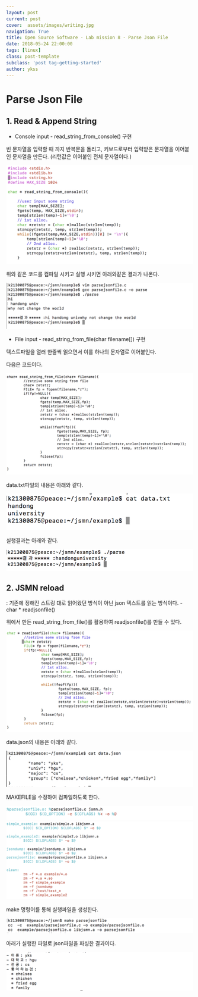 ```yaml
---
layout: post
current: post
cover:  assets/images/writing.jpg
navigation: True
title: Open Source Software - Lab mission 8 - Parse Json File
date: 2018-05-24 22:00:00
tags: [linux]
class: post-template
subclass: 'post tag-getting-started'
author: ykss
---
```


# Parse Json File 

## 1. Read & Append String 

* Console input - read_string_from_console() 구현

 빈 문자열을 입력할 때 까지 반복문을 돌리고, 키보드로부터 입력받은 문자열을 이어붙인 문자열을 만든다. (리턴값은 이어붙인 전체 문자열이다.)

![lab8_6](/assets/images/lab8_6.png)

위와 같은 코드를 컴파일 시키고 실행 시키면 아래와같은 결과가 나온다.

![lab8_7](/assets/images/lab8_7.png)


* File input - read_string_from_file(char filename[]) 구현

 텍스트파일을 열러 한줄씩 읽으면서 이를 하나의 문자열로 이어붙인다.

다음은 코드이다.

![lab8_10](/assets/images/lab8_10.png)

data.txt파일의 내용은 아래와 같다.

![lab8_8](/assets/images/lab8_8.png)

실행결과는 아래와 같다.

![lab8_9](/assets/images/lab8_9.png)


## 2. JSMN reload
: 기존에 정해진 스트링 대로 읽어왔던 방식이 아닌 json 텍스트를 읽는 방식이다. - char * readjsonfile()

위에서 만든 read_string_from_file()를 활용하여 
readjsonfile()를 만들 수 있다.

![lab8_16](/assets/images/lab8_16.png)

data.json의 내용은 아래와 같다.

![lab8_11](/assets/images/lab8_11.png)

MAKEFILE을 수정하여 컴파일하도록 한다.

![lab8_12](/assets/images/lab8_12.png)
![lab8_15](/assets/images/lab8_15.png)

make 명령어를 통해 실행파일을 생성한다.

![lab8_13](/assets/images/lab8_13.png)

아래가 실행한 파일로 json파일을 파싱한 결과이다. 

![lab8_14](/assets/images/lab8_14.png)


  